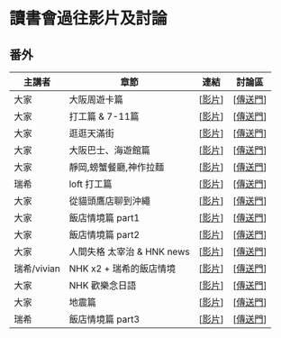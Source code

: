 # 讀書會過往影片及討論

## 番外

| 主講者 | 章節 | 連結 | 討論區 |
| ------ | ------ | :------: | :------: |
| 大家 | 大阪周遊卡篇 | [[影片](https://www.facebook.com/readbook999/videos/1809975039244918/)] | [[傳送門](https://github.com/onlinereadbook/bookJapanese/issues/2)] |
| 大家 | 打工篇 & 7-11篇 | [[影片](https://youtu.be/EW79Srj0zOs)] | [[傳送門](https://github.com/onlinereadbook/bookJapanese/issues/3)] |
| 大家 | 逛逛天滿街 | [[影片](https://www.facebook.com/readbook999/videos/1813934562182299/)] | [[傳送門](https://github.com/onlinereadbook/bookJapanese/issues/4)] |
| 大家 | 大阪巴士、海遊館篇 | [[影片](https://www.facebook.com/readbook999/videos/1814393438803078/)] | [[傳送門](https://github.com/onlinereadbook/bookJapanese/issues/5)] |
| 大家| 靜岡,螃蟹餐廳,神作拉麵 | [[影片](https://www.facebook.com/readbook999/videos/1815304392045316/)] | [[傳送門](https://github.com/onlinereadbook/bookJapanese/issues/6)] |
| 瑞希| loft 打工篇 | [[影片](https://www.facebook.com/readbook999/videos/1816442135264875/)] | [[傳送門](https://github.com/onlinereadbook/bookJapanese/issues/7)] |
| 大家| 從貓頭鷹店聊到沖繩 | [[影片](https://www.facebook.com/readbook999/videos/1817213125187776/)] | [[傳送門](https://github.com/onlinereadbook/bookJapanese/issues/8)] |
| 大家| 飯店情境篇 part1 | [[影片](https://www.facebook.com/readbook999/videos/1819114028331019/)] | [[傳送門](https://github.com/onlinereadbook/bookJapanese/issues/9)] |
| 大家| 飯店情境篇 part2 | [[影片](https://www.facebook.com/readbook999/videos/1819114848330937/)] | [[傳送門](https://github.com/onlinereadbook/bookJapanese/issues/9)] |
| 大家| 人間失格 太宰治 & HNK news | [[影片](https://www.facebook.com/readbook999/videos/1819708954938193/)] | [[傳送門](https://github.com/onlinereadbook/bookJapanese/issues/10)] |
| 瑞希/vivian| NHK x2 + 瑞希的飯店情境 | [[影片](https://www.facebook.com/readbook999/videos/1820227644886324/)] | [[傳送門](https://github.com/onlinereadbook/bookJapanese/issues/11)] |
| 大家| NHK 歡樂念日語 | [[影片](https://www.facebook.com/readbook999/videos/1821336918108730/)] | [[傳送門](https://github.com/onlinereadbook/bookJapanese/issues/12)] |
| 大家| 地震篇 | [[影片](https://www.facebook.com/readbook999/videos/1823059174603171/)] | [[傳送門](https://github.com/onlinereadbook/bookJapanese/issues/13)] |
| 瑞希| 飯店情境篇 part3 | [[影片](https://www.facebook.com/readbook999/videos/1824306967811725/)] | [[傳送門](https://github.com/onlinereadbook/bookJapanese/issues/14)] |


